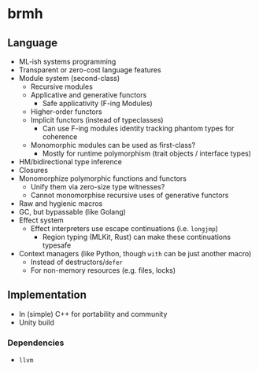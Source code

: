 # brmh

## Language

* ML-ish systems programming
* Transparent or zero-cost language features
* Module system (second-class)
    - Recursive modules
    - Applicative and generative functors
        * Safe applicativity (F-ing Modules)
    - Higher-order functors
    - Implicit functors (instead of typeclasses)
        * Can use F-ing modules identity tracking phantom types for coherence
    - Monomorphic modules can be used as first-class?
        * Mostly for runtime polymorphism (trait objects / interface types)
* HM/bidirectional type inference
* Closures
* Monomorphize polymorphic functions and functors
    - Unify them via zero-size type witnesses?
    - Cannot monomorphise recursive uses of generative functors
* Raw and hygienic macros
* GC, but bypassable (like Golang)
* Effect system
    - Effect interpreters use escape continuations (i.e. `longjmp`)
        * Region typing (MLKit, Rust) can make these continuations typesafe
* Context managers (like Python, though `with` can be just another macro)
    - Instead of destructors/`defer`
    - For non-memory resources (e.g. files, locks)

## Implementation

* In (simple) C++ for portability and community
* Unity build

### Dependencies

* `llvm`
